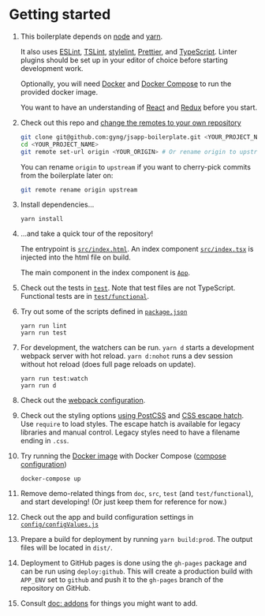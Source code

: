 # Getting started

1. This boilerplate depends on [node](https://nodejs.org/en/download/) and [yarn](https://yarnpkg.com/lang/en/docs/install/).

   It also uses [ESLint](http://eslint.org/), [TSLint](https://palantir.github.io/tslint/), [stylelint](https://stylelint.io/), [Prettier](https://prettier.io), and [TypeScript](https://www.typescriptlang.org/). Linter plugins should be set up in your editor of choice before starting development work.

   Optionally, you will need [Docker](https://docs.docker.com/engine/installation/) and [Docker Compose](https://docs.docker.com/compose/install/) to run the provided docker image.

   You want to have an understanding of [React](https://facebook.github.io/react/tutorial/tutorial.html#what-is-react) and [Redux](http://redux.js.org/#the-gist) before you start.

2. Check out this repo and [change the remotes to your own repository](https://help.github.com/articles/changing-a-remote-s-url/)
    ```bash
    git clone git@github.com:gyng/jsapp-boilerplate.git <YOUR_PROJECT_NAME>
    cd <YOUR_PROJECT_NAME>
    git remote set-url origin <YOUR_ORIGIN> # Or rename origin to upstream
    ```

    You can rename `origin` to `upstream` if you want to cherry-pick commits from the boilerplate later on:

    ```bash
    git remote rename origin upstream
    ```

3. Install dependencies…
    ```
    yarn install
    ```

4. …and take a quick tour of the repository!

   The entrypoint is [`src/index.html`](/src/index.html). An index component [`src/index.tsx`](/src/index.tsx) is injected into the html file on build.

   The main component in the index component is [`App`](/src/components/App/index.tsx).

5. Check out the tests in [`test`](/test). Note that test files are not TypeScript. Functional tests are in [`test/functional`](/test/functional).

6. Try out some of the scripts defined in [`package.json`](/package.json)
    ```
    yarn run lint
    yarn run test
    ```

7. For development, the watchers can be run. `yarn d` starts a development webpack server with hot reload. `yarn d:nohot` runs a dev session without hot reload (does full page reloads on update).
    ```
    yarn run test:watch
    yarn run d
    ```

8. Check out the [webpack configuration](/webpack.config.js).

9. Check out the styling options [using PostCSS](/src/components/App/styles.scss) and [CSS escape hatch](/src/styles/root.css). Use `require` to load styles. The escape hatch is available for legacy libraries and manual control. Legacy styles need to have a filename ending in `.css`.

10. Try running the [Docker image](/Dockerfile) with Docker Compose ([compose configuration](/docker-compose.yml))
    ```
    docker-compose up
    ```

11. Remove demo-related things from `doc`, `src`, `test` (and `test/functional`), and start developing! (Or just keep them for reference for now.)

12. Check out the app and build configuration settings in [`config/configValues.js`](/config/configValues.js)

13. Prepare a build for deployment by running `yarn build:prod`. The output files will be located in `dist/`.

14. Deployment to GitHub pages is done using the `gh-pages` package and can be run using `deploy:github`. This will create a production build with `APP_ENV` set to `github` and push it to the `gh-pages` branch of the repository on GitHub.

15. Consult [doc: addons](./addons.md) for things you might want to add.
